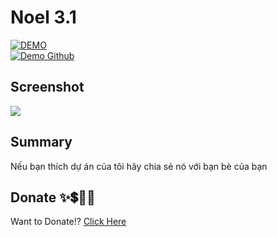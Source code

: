 # Noel 3.1

<div>
    <a href="https://codepen.io/truongvy-06/pen/NWBGgVb" target="blank"><img align="center" src="https://img.shields.io/badge/DEMO-006fff?style=for-the-badge&logo=codepen&logoColor=white" alt="DEMO"/></a>
    <div>
    <a href="https://truongvy-06.github.io/noel-3.1/" target="blank"><img align="center" src="https://img.shields.io/badge/Demo Github-000000?style=for-the-badge&logo=github&logoColor=white" alt="Demo Github"/></a>

## Screenshot

![](https://i.imgur.com/17XqZIt.png)

## Summary

Nếu bạn thích dự án của tôi hãy chia sẻ nó với bạn bè của bạn
## Donate ✨💲🤝💖
Want to Donate!? [Click Here](https://github.com/truongvy-06/truongvy-06/blob/7cf22a1eeb7c00742740d743fb8d2ee6eb607156/DONATE.md) 
